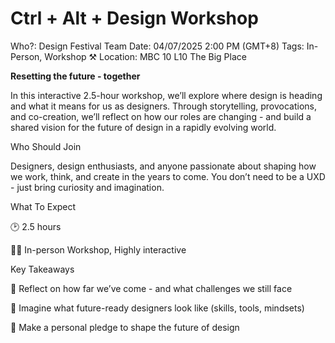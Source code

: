 # Ctrl + Alt + Design Workshop

Who?: Design Festival Team
Date: 04/07/2025 2:00 PM (GMT+8)
Tags: In-Person, Workshop ⚒️
Location: MBC 10 L10 The Big Place

**Resetting the future - together**

In this interactive 2.5-hour workshop, we’ll explore where design is heading and what it means for us as designers. Through storytelling, provocations, and co-creation, we’ll reflect on how our roles are changing - and build a shared vision for the future of design in a rapidly evolving world.

Who Should Join

Designers, design enthusiasts, and anyone passionate about shaping how we work, think, and create in the years to come. You don’t need to be a UXD - just bring curiosity and imagination.

What To Expect

🕑 2.5 hours 

🙌🏼 In-person Workshop, Highly interactive

Key Takeaways

🌟 Reflect on how far we’ve come - and what challenges we still face

🌟 Imagine what future-ready designers look like (skills, tools, mindsets)

🌟 Make a personal pledge to shape the future of design